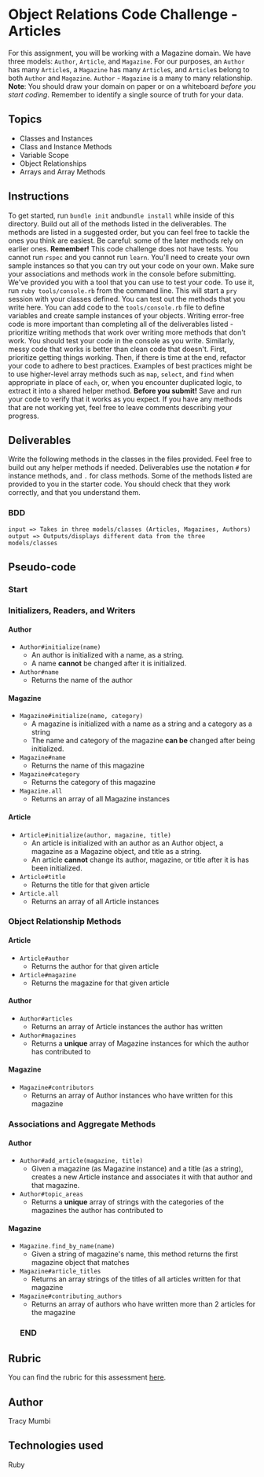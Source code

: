 # Object Relations Code Challenge - Articles
For this assignment, you will be working with a Magazine domain.
We have three models: `Author`, `Article`, and `Magazine`.
For our purposes, an `Author` has many `Article`s, a `Magazine` has many `Article`s, and `Article`s belong to both `Author` and `Magazine`.
`Author` - `Magazine` is a many to many relationship.
**Note**: You should draw your domain on paper or on a whiteboard _before you start coding_. Remember to identify a single source of truth for your data.
## Topics
- Classes and Instances
- Class and Instance Methods
- Variable Scope
- Object Relationships
- Arrays and Array Methods
## Instructions
To get started, run `bundle init` and`bundle install` while inside of this directory.
Build out all of the methods listed in the deliverables. The methods are listed in a suggested order, but you can feel free to tackle the ones you think are easiest. Be careful: some of the later methods rely on earlier ones.
**Remember!** This code challenge does not have tests. You cannot run `rspec` and you cannot run `learn`. You'll need to create your own sample instances so that you can try out your code on your own. Make sure your associations and methods work in the console before submitting.
We've provided you with a tool that you can use to test your code. To use it, run `ruby tools/console.rb` from the command line. This will start a `pry` session with your classes defined. You can test out the methods that you write here. You can add code to the `tools/console.rb` file to define variables and create sample instances of your objects.
Writing error-free code is more important than completing all of the deliverables listed - prioritize writing methods that work over writing more methods that don't work. You should test your code in the console as you write.
Similarly, messy code that works is better than clean code that doesn't. First, prioritize getting things working. Then, if there is time at the end, refactor your code to adhere to best practices. Examples of best practices might be to use higher-level array methods such as `map`, `select`, and `find` when appropriate in place of `each`, or, when you encounter duplicated logic, to extract it into a shared helper method.
**Before you submit!** Save and run your code to verify that it works as you expect. If you have any methods that are not working yet, feel free to leave comments describing your progress.
## Deliverables
Write the following methods in the classes in the files provided. Feel free to build out any helper methods if needed.
Deliverables use the notation `#` for instance methods, and `.` for class methods.
Some of the methods listed are provided to you in the starter code. You should check that they work correctly, and that you understand them.
### BDD
    input => Takes in three models/classes (Articles, Magazines, Authors)
    output => Outputs/displays different data from the three models/classes
## Pseudo-code
### Start
### Initializers, Readers, and Writers
#### Author
- `Author#initialize(name)`
  - An author is initialized with a name, as a string.
  - A name **cannot** be changed after it is initialized.
- `Author#name`
  - Returns the name of the author
#### Magazine
- `Magazine#initialize(name, category)`
  - A magazine is initialized with a name as a string and a category as a string
  - The name and category of the magazine **can be** changed after being initialized.
- `Magazine#name`
  - Returns the name of this magazine
- `Magazine#category`
  - Returns the category of this magazine
- `Magazine.all`
  - Returns an array of all Magazine instances
#### Article
- `Article#initialize(author, magazine, title)`
  - An article is initialized with an author as an Author object, a magazine as a Magazine object, and title as a string.
  - An article **cannot** change its author, magazine, or title after it is has been initialized.
- `Article#title`
  - Returns the title for that given article
- `Article.all`
  - Returns an array of all Article instances
### Object Relationship Methods
#### Article
- `Article#author`
  - Returns the author for that given article
- `Article#magazine`
  - Returns the magazine for that given article
#### Author
- `Author#articles`
  - Returns an array of Article instances the author has written
- `Author#magazines`
  - Returns a **unique** array of Magazine instances for which the author has contributed to
#### Magazine
- `Magazine#contributors`
  - Returns an array of Author instances who have written for this magazine
### Associations and Aggregate Methods
#### Author
- `Author#add_article(magazine, title)`
  - Given a magazine (as Magazine instance) and a title (as a string), creates a new Article instance and associates it with that author and that magazine.
- `Author#topic_areas`
  - Returns a **unique** array of strings with the categories of the magazines the author has contributed to
#### Magazine
- `Magazine.find_by_name(name)`
  - Given a string of magazine's name, this method returns the first magazine object that matches
- `Magazine#article_titles`
  - Returns an array strings of the titles of all articles written for that magazine
- `Magazine#contributing_authors`
  - Returns an array of authors who have written more than 2 articles for the magazine
  ### END
## Rubric
You can find the rubric for this assessment [here](https://github.com/TracyMumbi/phase-3-code-challenge-articles).
## Author
Tracy Mumbi
## Technologies used
Ruby